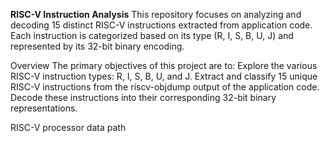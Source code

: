**RISC-V Instruction Analysis**
This repository focuses on analyzing and decoding 15 distinct RISC-V instructions extracted from application code.
Each instruction is categorized based on its type (R, I, S, B, U, J) and represented by its 32-bit binary encoding.

Overview
The primary objectives of this project are to:
Explore the various RISC-V instruction types: R, I, S, B, U, and J.
Extract and classify 15 unique RISC-V instructions from the riscv-objdump output of the application code.
Decode these instructions into their corresponding 32-bit binary representations.

RISC-V processor data path

